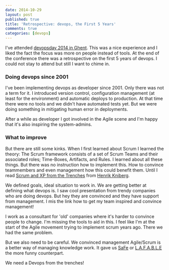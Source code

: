 ```yaml
---
date: 2014-10-29
layout: post
published: true
title: 'Retrospective: devops, the First 5 Years'
comments: true
categories: [devops]
---
```

I've attended [devopsday 2014 in Ghent](http://devopsdays.org/events/2014-belgium/). This was a nice experience and I liked the fact the focus was more on people instead of tools. At the end of the conference there was a retrospective on the first 5 years of devops. I could not stay to attend but still I want to chime in.

### Doing devops since 2001
I've been implementing devops as developer since 2001. Only there was not a term for it. I introduced version control, configuration management (at least for the environment) and automatic deploys to production. At that time there were no tools and we didn't have automated tests yet. But we were doing something in mitigating human error in deployments. 

After a while as developer I got involved in the Agile scene and I'm happy that it's also inspiring the system-admins.

### What to improve
But there are still some kinks. When I first learned about Scrum I learned the theory: The Scrum framework consists of a set of Scrum Teams and their associated roles; Time-Boxes, Artifacts, and Rules. I learned about all these things. But there was no instruction how to implement this. How to convince teammembers and even management how this could benefit them. Until I read [Scrum and XP from the Trenches](http://www.amazon.com/Scrum-Trenches-Enterprise-Software-Development/dp/1430322640/ref=sr_1_1?ie=UTF8&qid=1414661515&sr=8-1&keywords=scrum+in+the+trenches) from [Henrik Kniberg](http://blog.crisp.se/author/henrikkniberg).

We defined goals, ideal situation to work in. We are getting better at defining what devops is. I saw cool presentation from trendy companies who are doing devops. But hey they are convinced and they have support from management. I mis the link how to get my team inspired and convince management!

I work as a consultant for 'old' companies where it's harder to convince people to change. I'm missing the tools to aid in this. I feel like I'm at the start of the Agile movement trying to implement scrum years ago. There we had the same problem.

But we also need to be careful. We convinced management Agile/Scrum is a better way of managing knowledge work. It gave us [SaFe](http://scaledagileframework.com) or [L.A.F.A.B.L.E](http://www.lafable.com) the more funny counterpart.

We need a Devops from the trenches!